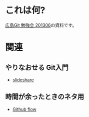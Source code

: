 # これは何?

[広島Git 勉強会 201306](http://local.aguuu.com/events/15354)の資料です。


# 関連

## やりなおせる Git入門

* [slideshare](http://www.slideshare.net/TomohikoHimura/git-22237343)

## 時間が余ったときのネタ用

* [Github flow](https://gist.github.com/Gab-km/3705015)

